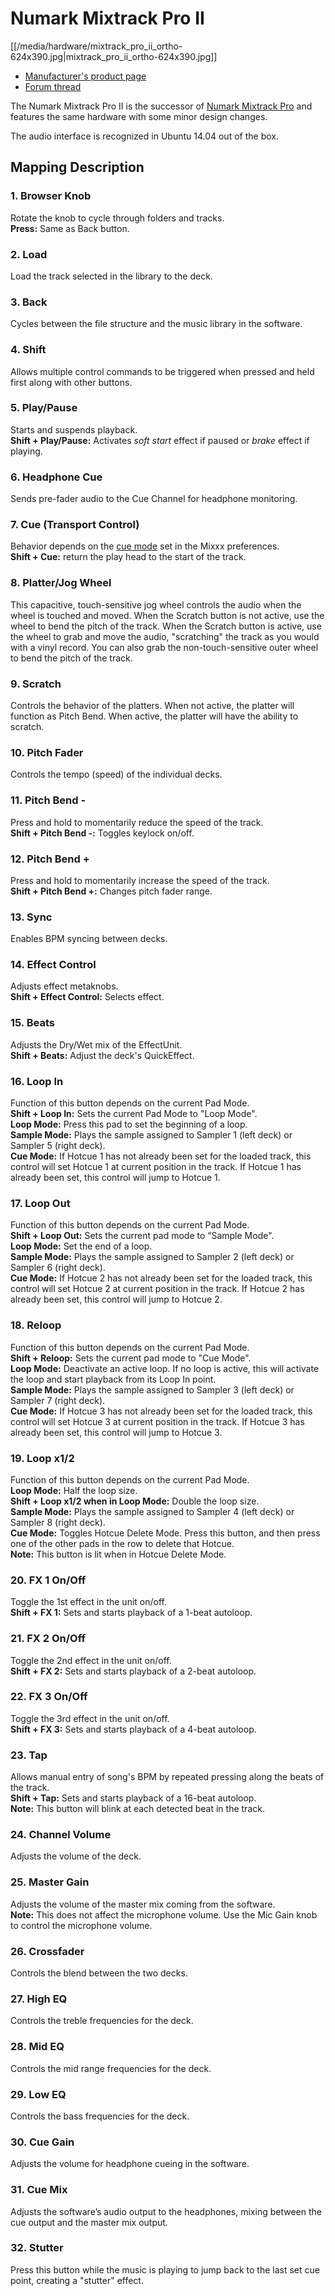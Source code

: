 # Numark Mixtrack Pro II

[[/media/hardware/mixtrack_pro_ii_ortho-624x390.jpg|mixtrack\_pro\_ii\_ortho-624x390.jpg]]

  - [Manufacturer's product
    page](http://www.numark.com/product/mixtrack-pro-ii)
  - [Forum thread](http://mixxx.org/forums/viewtopic.php?f=7&t=6833)

The Numark Mixtrack Pro II is the successor of [Numark Mixtrack
Pro](numark_mixtrack_pro) and features the same hardware with some minor
design changes.

The audio interface is recognized in Ubuntu 14.04 out of the box.

## Mapping Description

### 1\. Browser Knob

Rotate the knob to cycle through folders and tracks.  
**Press:** Same as Back button.

### 2\. Load

Load the track selected in the library to the deck.

### 3\. Back

Cycles between the file structure and the music library in the software.

### 4\. Shift

Allows multiple control commands to be triggered when pressed and held
first along with other buttons.

### 5\. Play/Pause

Starts and suspends playback.  
**Shift + Play/Pause:** Activates *soft start* effect if paused or
*brake* effect if playing.

### 6\. Headphone Cue

Sends pre-fader audio to the Cue Channel for headphone monitoring.

### 7\. Cue (Transport Control)

Behavior depends on the [cue
mode](http://mixxx.org/manual/latest/chapters/user_interface.html#interface-cue-modes)
set in the Mixxx preferences.  
**Shift + Cue:** return the play head to the start of the track.

### 8\. Platter/Jog Wheel

This capacitive, touch-sensitive jog wheel controls the audio when the
wheel is touched and moved. When the Scratch button is not active, use
the wheel to bend the pitch of the track. When the Scratch button is
active, use the wheel to grab and move the audio, "scratching" the track
as you would with a vinyl record. You can also grab the
non-touch-sensitive outer wheel to bend the pitch of the track.

### 9\. Scratch

Controls the behavior of the platters. When not active, the platter will
function as Pitch Bend. When active, the platter will have the ability
to scratch.

### 10\. Pitch Fader

Controls the tempo (speed) of the individual decks.

### 11\. Pitch Bend -

Press and hold to momentarily reduce the speed of the track.  
**Shift + Pitch Bend -:** Toggles keylock on/off.

### 12\. Pitch Bend +

Press and hold to momentarily increase the speed of the track.  
**Shift + Pitch Bend +:** Changes pitch fader range.

### 13\. Sync

Enables BPM syncing between decks.

### 14\. Effect Control

Adjusts effect metaknobs.  
**Shift + Effect Control:** Selects effect.

### 15\. Beats

Adjusts the Dry/Wet mix of the EffectUnit.  
**Shift + Beats:** Adjust the deck's QuickEffect.

### 16\. Loop In

Function of this button depends on the current Pad Mode.  
**Shift + Loop In:** Sets the current Pad Mode to "Loop Mode".  
**Loop Mode:** Press this pad to set the beginning of a loop.  
**Sample Mode:** Plays the sample assigned to Sampler 1 (left deck) or
Sampler 5 (right deck).  
**Cue Mode:** If Hotcue 1 has not already been set for the loaded track,
this control will set Hotcue 1 at current position in the track. If
Hotcue 1 has already been set, this control will jump to Hotcue 1.

### 17\. Loop Out

Function of this button depends on the current Pad Mode.  
**Shift + Loop Out:** Sets the current pad mode to “Sample Mode".  
**Loop Mode:** Set the end of a loop.  
**Sample Mode:** Plays the sample assigned to Sampler 2 (left deck) or
Sampler 6 (right deck).  
**Cue Mode:** If Hotcue 2 has not already been set for the loaded track,
this control will set Hotcue 2 at current position in the track. If
Hotcue 2 has already been set, this control will jump to Hotcue 2.

### 18\. Reloop

Function of this button depends on the current Pad Mode.  
**Shift + Reloop:** Sets the current pad mode to "Cue Mode".  
**Loop Mode:** Deactivate an active loop. If no loop is active, this
will activate the loop and start playback from its Loop In point.  
**Sample Mode:** Plays the sample assigned to Sampler 3 (left deck) or
Sampler 7 (right deck).  
**Cue Mode:** If Hotcue 3 has not already been set for the loaded track,
this control will set Hotcue 3 at current position in the track. If
Hotcue 3 has already been set, this control will jump to Hotcue 3.

### 19\. Loop x1/2

Function of this button depends on the current Pad Mode.  
**Loop Mode:** Half the loop size.  
**Shift + Loop x1/2 when in Loop Mode:** Double the loop size.  
**Sample Mode:** Plays the sample assigned to Sampler 4 (left deck) or
Sampler 8 (right deck).  
**Cue Mode:** Toggles Hotcue Delete Mode. Press this button, and then
press one of the other pads in the row to delete that Hotcue.  
**Note:** This button is lit when in Hotcue Delete Mode.

### 20\. FX 1 On/Off

Toggle the 1st effect in the unit on/off.  
**Shift + FX 1:** Sets and starts playback of a 1-beat autoloop.

### 21\. FX 2 On/Off

Toggle the 2nd effect in the unit on/off.  
**Shift + FX 2:** Sets and starts playback of a 2-beat autoloop.

### 22\. FX 3 On/Off

Toggle the 3rd effect in the unit on/off.  
**Shift + FX 3:** Sets and starts playback of a 4-beat autoloop.

### 23\. Tap

Allows manual entry of song's BPM by repeated pressing along the beats
of the track.  
**Shift + Tap:** Sets and starts playback of a 16-beat autoloop.  
**Note:** This button will blink at each detected beat in the track.

### 24\. Channel Volume

Adjusts the volume of the deck.

### 25\. Master Gain

Adjusts the volume of the master mix coming from the software.  
**Note:** This does not affect the microphone volume. Use the Mic Gain
knob to control the microphone volume.

### 26\. Crossfader

Controls the blend between the two decks.

### 27\. High EQ

Controls the treble frequencies for the deck.

### 28\. Mid EQ

Controls the mid range frequencies for the deck.

### 29\. Low EQ

Controls the bass frequencies for the deck.

### 30\. Cue Gain

Adjusts the volume for headphone cueing in the software.

### 31\. Cue Mix

Adjusts the software’s audio output to the headphones, mixing between
the cue output and the master mix output.

### 32\. Stutter

Press this button while the music is playing to jump back to the last
set cue point, creating a "stutter" effect.
